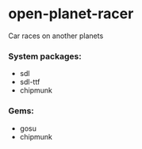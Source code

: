 open-planet-racer
=================

Car races on another planets

<h3>System packages:</h3>
<ul>
<li>sdl</li>
<li>sdl-ttf</li>
<li>chipmunk</li>
</ul>
<h3>Gems:</h3>
<ul>
<li>gosu</li>
<li>chipmunk</li>
</ul>
